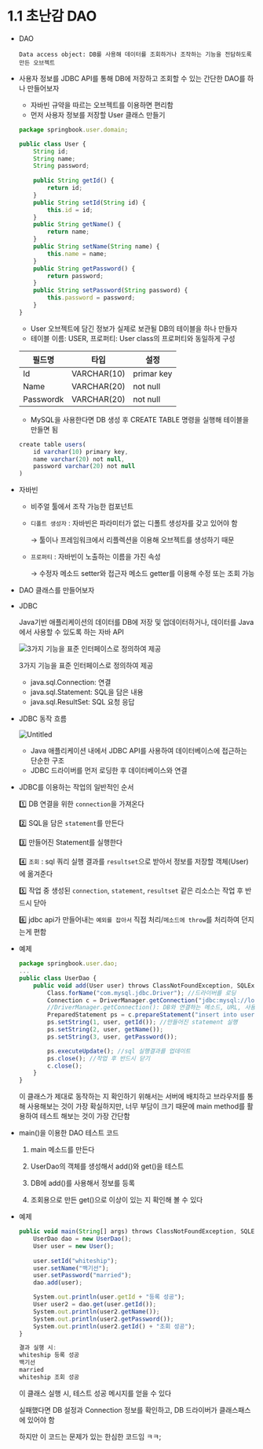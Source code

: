 # 1.1 초난감 DAO

- DAO
    
    `Data access object: DB를 사용해 데이터를 조회하거나 조작하는 기능을 전담하도록 만든 오브젝트` 
    

- 사용자 정보를 JDBC API를 통해 DB에 저장하고 조회할 수 있는 간단한 DAO를 하나 만들어보자
    - 자바빈 규약을 따르는 오브젝트를 이용하면 편리함
    - 먼저 사용자 정보를 저장할 User 클래스 만들기
    
    ```jsx
    package springbook.user.domain;
    
    public class User {
    	String id;
    	String name;
    	String password;
    	
    	public String getId() {
    		return id;
    	}
    	public String setId(String id) {
    		this.id = id;
    	}
    	public String getName() {
    		return name;
    	}
    	public String setName(String name) {
    		this.name = name;
    	}
    	public String getPassword() {
    		return password;
    	}
    	public String setPassword(String password) {
    		this.password = password;
    	}
    }
    ```
    
    - User 오브젝트에 담긴 정보가 실제로 보관될 DB의 테이블을 하나 만들자
    - 테이블 이름: USER, 프로퍼티: User class의 프로퍼티와 동일하게 구성
    
    | 필드명 | 타입 | 설정 |
    | --- | --- | --- |
    | Id | VARCHAR(10) | primar key |
    | Name | VARCHAR(20) | not null |
    | Passwordk | VARCHAR(20) | not null |
    - MySQL을 사용한다면 DB 생성 후 CREATE TABLE 명령을 실행해 테이블을 만들면 됨
    
    ```jsx
    create table users(
    	id varchar(10) primary key,
    	name varchar(20) not null,
    	password varchar(20) not null
    )
    ```
    
- 자바빈
    - 비주얼 툴에서 조작 가능한 컴포넌트
    - `디폴트 생성자` : 자바빈은 파라미터가 없는 디폴트 생성자를 갖고 있어야 함
        
        → 툴이나 프레임워크에서 리플렉션을 이용해 오브젝트를 생성하기 때문
        
    - `프로퍼티` : 자바빈이 노출하는 이름을 가진 속성
        
        → 수정자 메소드 setter와 접근자 메소드 getter를 이용해 수정 또는 조회 가능
        
- DAO 클래스를 만들어보자
- JDBC
    
    Java기반 애플리케이션의 데이터를 DB에 저장 및 업데이터하거나, 데이터를 Java에서 사용할 수 있도록 하는 자바 API
    
    ![3가지 기능을 표준 인터페이스로 정의하여 제공](https://prod-files-secure.s3.us-west-2.amazonaws.com/009a30ff-1579-476d-a248-96bf29a9a004/bbf03067-f3b6-4231-ac9d-495a4d3a172e/Untitled.png)
    
    3가지 기능을 표준 인터페이스로 정의하여 제공
    
    - java.sql.Connection: 연결
    - java.sql.Statement: SQL을 담은 내용
    - java.sql.ResultSet: SQL 요청 응답
- JDBC 동작 흐름
    
    ![Untitled](https://prod-files-secure.s3.us-west-2.amazonaws.com/009a30ff-1579-476d-a248-96bf29a9a004/ed983968-3db9-4f81-897c-c972c5e31c7b/Untitled.png)
    
    - Java 애플리케이션 내에서 JDBC API를 사용하여 데이터베이스에 접근하는 단순한 구조
    - JDBC 드라이버를 먼저 로딩한 후 데이터베이스와 연결

- JDBC를 이용하는 작업의 일반적인 순서
    
    1️⃣ DB 연결을 위한 `connection`을 가져온다
    
    2️⃣ SQL을 담은 `statement`를 만든다
    
    3️⃣ 만들어진 Statement를 실행한다
    
    4️⃣ `조회` : sql 쿼리 실행 결과를 `resultset`으로 받아서 정보를 저장할 객체(User)에 옮겨준다
    
    5️⃣ 작업 중 생성된 `connection`, `statement`, `resultset` 같은 리소스는 작업 후 반드시 닫아
    
    6️⃣ jdbc api가 만들어내는 `예외를 잡아서` 직접 처리/`메소드에 throw`를 처리하여 던지는게 편함
    
- 예제
    
    ```jsx
    package springbook.user.dao;
    ...
    public class UserDao {
    	public void add(User user) throws ClassNotFoundException, SQLException {
    		Class.forName("com.mysql.jdbc.Driver"); //드라이버를 로딩
    		Connection c = DriverManager.getConnection("jdbc:mysql://localhost/springbook", "spring", "book");
    		//DriverManager.getConnection(): DB와 연결하는 메소드, URL, 사용자명, 비밀번호를 매개변수로 전달
    		PreparedStatement ps = c.prepareStatement("insert into users(id, name, password) values(?, ?, ?)");
    		ps.setString(1, user, getId()); //만들어진 statement 실행
    		ps.setString(2, user, getName());
    		ps.setString(3, user, getPassword());
    
    		ps.executeUpdate(); //sql 실행결과를 업데이트
    		ps.close(); //작업 후 반드시 닫기
    		c.close();
    	}
    }
    ```
    
    이 클래스가 제대로 동작하는 지 확인하기 위해서는 서버에 배치하고 브라우저를 통해 사용해보는 것이 가장 확실하지만, 너무 부담이 크기 때문에 main method를 활용하여 테스트 해보는 것이 가장 간단함
    

- main()을 이용한 DAO 테스트 코드
    
    1) main 메소드를 만든다
    
    2) UserDao의 객체를 생성해서 add()와 get()을 테스트
    
    3) DB에 add()를 사용해서 정보를 등록
    
    4) 조회용으로 만든 get()으로 이상이 있는 지 확인해 볼 수 있다
    
- 예제
    
    ```jsx
    public void main(String[] args) throws ClassNotFoundException, SQLException {
    	UserDao dao = new UserDao();
    	User user = new User();
    	
    	user.setId("whiteship");
    	user.setName("백기선");
    	user.setPassword("married");
    	dao.add(user);
    
    	System.out.println(user.getId + "등록 성공");
    	User user2 = dao.get(user.getId());
    	System.out.println(user2.getName());
    	System.out.println(user2.getPassword());
    	System.out.println(user2.getId() + "조회 성공");
    }
    
    결과 실행 시:
    whiteship 등록 성공
    백기선
    married
    whiteship 조회 성공
    ```
    
    이 클래스 실행 시, 테스트 성공 메시지를 얻을 수 있다
    
    실패했다면 DB 설정과 Connection 정보를 확인하고, DB 드라이버가 클래스패스에 있어야 함
    
    하지만 이 코드는 문제가 있는 한심한 코드임 ㅋㅋ;

